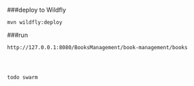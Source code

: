 ###deploy to Wildfly
    
    mvn wildfly:deploy
            
###run 
    
    http://127.0.0.1:8080/BooksManagement/book-management/books
    
    
    
    
    todo swarm